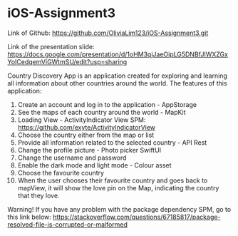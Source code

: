 # iOS-Assignment3

 Link of Github:
 https://github.com/OliviaLim123/iOS-Assignment3.git 

 Link of the presentation slide:
 https://docs.google.com/presentation/d/1oHM3qjJaeOipLG5DNBfJIWXZGxYoICedqemViGWtmSU/edit?usp=sharing 

 Country Discovery App is an application created for exploring and learning all information about other countries around the world. 
 The features of this application:
 1. Create an account and log in to the application - AppStorage
 2. See the maps of each country around the world - MapKit
 3. Loading View - ActivityIndicator View SPM: https://github.com/exyte/ActivityIndicatorView
 4. Choose the country either from the map or list
 5. Provide all information related to the selected country - API Rest
 6. Change the profile picture - Photo picker SwiftUI
 7. Change the username and password
 8. Enable the dark mode and light mode - Colour asset
 9. Choose the favourite country
 10. When the user chooses their favourite country and goes back to mapView, it will show the love pin on the Map, indicating the country that they love.


 Warning!
 If you have any problem with the package dependency SPM, go to this link below:
 https://stackoverflow.com/questions/67185817/package-resolved-file-is-corrupted-or-malformed 
 
 
